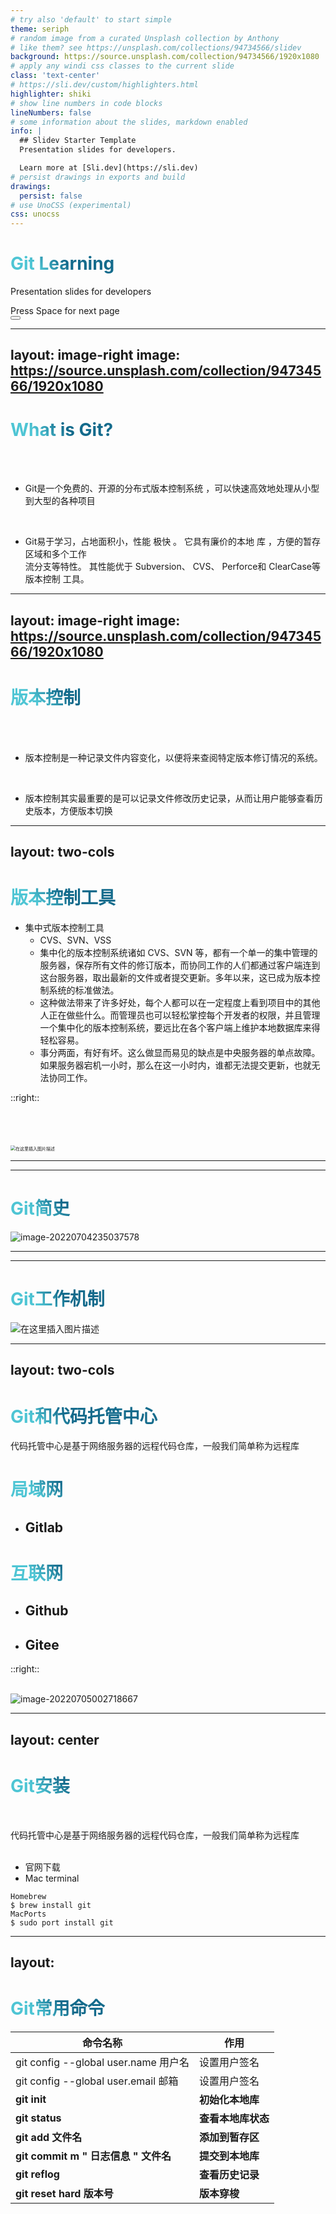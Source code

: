 ```yaml
---
# try also 'default' to start simple
theme: seriph
# random image from a curated Unsplash collection by Anthony
# like them? see https://unsplash.com/collections/94734566/slidev
background: https://source.unsplash.com/collection/94734566/1920x1080
# apply any windi css classes to the current slide
class: 'text-center'
# https://sli.dev/custom/highlighters.html
highlighter: shiki
# show line numbers in code blocks
lineNumbers: false
# some information about the slides, markdown enabled
info: |
  ## Slidev Starter Template
  Presentation slides for developers.

  Learn more at [Sli.dev](https://sli.dev)
# persist drawings in exports and build
drawings:
  persist: false
# use UnoCSS (experimental)
css: unocss
---
```


# Git Learning

Presentation slides for developers

<div class="pt-12">
  <span @click="$slidev.nav.next" class="px-2 py-1 rounded cursor-pointer" hover="bg-white bg-opacity-10">
    Press Space for next page <carbon:arrow-right class="inline"/>
  </span>
</div>

<div class="abs-br m-6 flex gap-2">
  <button @click="$slidev.nav.openInEditor()" title="Open in Editor" class="text-xl icon-btn opacity-50 !border-none !hover:text-white">
    <carbon:edit />
  </button>
  <a href="https://git-scm.com" target="_blank" alt="Git"
    class="text-xl icon-btn opacity-50 !border-none !hover:text-white">
   <mdi-git/>
  </a>
</div>

---
layout: image-right
image: https://source.unsplash.com/collection/94734566/1920x1080
---



<v-click>

# What is Git?

</v-click>

<v-click>
<br>
<br>

-   Git是一个免费的、开源的分布式版本控制系统 ，可以快速高效地处理从小型到大型的各种项目

<br>


-   Git易于学习，占地面积小，性能 极快 。 它具有廉价的本地 库 ，方便的暂存区域和多个工作  
    流分支等特性。 其性能优于 Subversion、 CVS、 Perforce和 ClearCase等 版本控制 工具。

</v-click>


<style>
h1 {
  background-color: #2B90B6;
  background-image: linear-gradient(45deg, #4EC5D4 10%, #146b8c 20%);
  background-size: 100%;
  -webkit-background-clip: text;
  -moz-background-clip: text;
  -webkit-text-fill-color: transparent;
  -moz-text-fill-color: transparent;
}
</style>
---
layout: image-right
image: https://source.unsplash.com/collection/94734566/1920x1080
---
<v-click>

# 版本控制
<br>
<br>


-   版本控制是一种记录文件内容变化，以便将来查阅特定版本修订情况的系统。


<br>

-   版本控制其实最重要的是可以记录文件修改历史记录，从而让用户能够查看历史版本，方便版本切换

</v-click>

<style>
h1 {
  background-color: #2B90B6;
  background-image: linear-gradient(45deg, #4EC5D4 10%, #146b8c 20%);
  background-size: 100%;
  -webkit-background-clip: text;
  -moz-background-clip: text;
  -webkit-text-fill-color: transparent;
  -moz-text-fill-color: transparent;
}
</style>


---
layout: two-cols
---

#  版本控制工具

-   集中式版本控制工具
    -   CVS、SVN、VSS
    -   集中化的版本控制系统诸如 CVS、SVN 等，都有一个单一的集中管理的服务器，保存所有文件的修订版本，而协同工作的人们都通过客户端连到这台服务器，取出最新的文件或者提交更新。多年以来，这已成为版本控制系统的标准做法。
    -   这种做法带来了许多好处，每个人都可以在一定程度上看到项目中的其他人正在做些什么。而管理员也可以轻松掌控每个开发者的权限，并且管理一个集中化的版本控制系统，要远比在各个客户端上维护本地数据库来得轻松容易。
    -   事分两面，有好有坏。这么做显而易见的缺点是中央服务器的单点故障。如果服务器宕机一小时，那么在这一小时内，谁都无法提交更新，也就无法协同工作。


::right::
<br>
<br><br><br><br>
<img src="https://img-blog.csdnimg.cn/56049f78129a437fb83de5e08aef2759.png?x-oss-process=image/watermark,type_ZHJvaWRzYW5zZmFsbGJhY2s,shadow_50,text_Q1NETiBA55Sf5ZG95piv5pyJ5YWJ55qE,size_20,color_FFFFFF,t_70,g_se,x_16#pic_center" alt="在这里插入图片描述" style="zoom:50%;" />


<style>
h1 {
  background-color: #2B90B6;
  background-image: linear-gradient(45deg, #4EC5D4 10%, #146b8c 20%);
  background-size: 100%;
  -webkit-background-clip: text;
  -moz-background-clip: text;
  -webkit-text-fill-color: transparent;
  -moz-text-fill-color: transparent;
}
</style>

---
---
# Git简史


![image-20220704235037578](slides.assets/image-20220704235037578.png)


<style>
h1 {
  background-color: #2B90B6;
  background-image: linear-gradient(45deg, #4EC5D4 10%, #146b8c 20%);
  background-size: 100%;
  -webkit-background-clip: text;
  -moz-background-clip: text;
  -webkit-text-fill-color: transparent;
  -moz-text-fill-color: transparent;
}
</style>
---
---
# Git工作机制



![在这里插入图片描述](https://img-blog.csdnimg.cn/2028a2a3904e4e668e65db7c5ae2ae20.png?x-oss-process=image/watermark,type_ZHJvaWRzYW5zZmFsbGJhY2s,shadow_50,text_Q1NETiBA55Sf5ZG95piv5pyJ5YWJ55qE,size_20,color_FFFFFF,t_70,g_se,x_16#pic_center)

<style>
h1 {
  background-color: #2B90B6;
  background-image: linear-gradient(45deg, #4EC5D4 10%, #146b8c 20%);
  background-size: 100%;
  -webkit-background-clip: text;
  -moz-background-clip: text;
  -webkit-text-fill-color: transparent;
  -moz-text-fill-color: transparent;
}
</style>
---
layout: two-cols
---
# Git和代码托管中心

代码托管中心是基于网络服务器的远程代码仓库，一般我们简单称为远程库

<v-clicks>

# 局域网
-	## Gitlab
# 互联网
-  ## Github
- ## Gitee

</v-clicks>
::right::
<br><br>

![image-20220705002718667](slides.assets/image-20220705002718667.png)

<style>
h1 {
  background-color: #2B90B6;
  background-image: linear-gradient(45deg, #4EC5D4 10%, #146b8c 20%);
  background-size: 100%;
  -webkit-background-clip: text;
  -moz-background-clip: text;
  -webkit-text-fill-color: transparent;
  -moz-text-fill-color: transparent;
}
</style>
---
layout: center
---
# Git安装

<br>

代码托管中心是基于网络服务器的远程代码仓库，一般我们简单称为远程库
<br>
<br>
<v-clicks>

- 官网下载
- Mac terminal
```js{1|2|3|4}
Homebrew
$ brew install git
MacPorts
$ sudo port install git
```

</v-clicks>

<style>
h1 {
  background-color: #2B90B6;
  background-image: linear-gradient(45deg, #4EC5D4 10%, #146b8c 20%);
  background-size: 100%;
  -webkit-background-clip: text;
  -moz-background-clip: text;
  -webkit-text-fill-color: transparent;
  -moz-text-fill-color: transparent;
}
</style>
---
layout: 
---
# Git常用命令



| 命令名称 | 作用 |
| --- | --- |
| git config --global user.name 用户名 | 设置用户签名 |
| git config --global user.email 邮箱 | 设置用户签名 |
| **git init** | **初始化本地库** |
| **git status** | **查看本地库状态** |
| **git add 文件名** | **添加到暂存区** |
| **git commit m " 日志信息 " 文件名** | **提交到本地库** |
| **git reflog** | **查看历史记录** |
| **git reset hard 版本号** | **版本穿梭** |



<style>
h1 {
  background-color: #2B90B6;
  background-image: linear-gradient(45deg, #4EC5D4 10%, #146b8c 20%);
  background-size: 100%;
  -webkit-background-clip: text;
  -moz-background-clip: text;
  -webkit-text-fill-color: transparent;
  -moz-text-fill-color: transparent;
}
</style>
